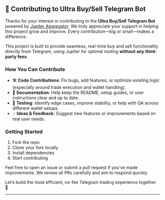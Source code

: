 

## 🤝 Contributing to Ultra Buy/Sell Telegram Bot

Thanks for your interest in contributing to the **Ultra Buy/Sell Telegram Bot** powered by [Jupiter Aggregator](https://jup.ag). We truly appreciate your support in helping this project grow and improve. Every contribution—big or small—makes a difference.

This project is built to provide seamless, real-time buy and sell functionality directly from Telegram, using Jupiter for optimal routing **without any third-party fees**.

### How You Can Contribute

* 🛠 **Code Contributions**: Fix bugs, add features, or optimize existing logic (especially around trade execution and wallet handling).
* 📄 **Documentation**: Help keep the README, setup guides, or user instructions clear and up to date.
* 🧪 **Testing**: Identify edge cases, improve stability, or help with QA across different wallet setups.
* 💡 **Ideas & Feedback**: Suggest new features or improvements based on real user needs.

### Getting Started

1. Fork the repo
2. Clone your fork locally
3. Install dependencies
4. Start contributing

Feel free to open an issue or submit a pull request if you’ve made improvements. We review all PRs carefully and aim to respond quickly.

Let’s build the most efficient, no-fee Telegram trading experience together 🚀

---

